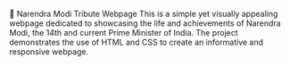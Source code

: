 📄 Narendra Modi Tribute Webpage
This is a simple yet visually appealing webpage dedicated to showcasing the life and achievements of Narendra Modi, the 14th and current Prime Minister of India. The project demonstrates the use of HTML and CSS to create an informative and responsive webpage.
